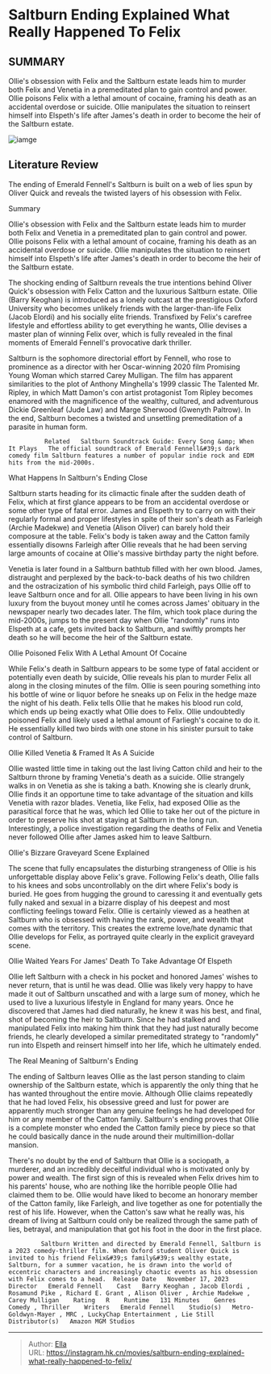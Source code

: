 # Saltburn Ending Explained What Really Happened To Felix


## SUMMARY 



  Ollie&#39;s obsession with Felix and the Saltburn estate leads him to murder both Felix and Venetia in a premeditated plan to gain control and power.   Ollie poisons Felix with a lethal amount of cocaine, framing his death as an accidental overdose or suicide.   Ollie manipulates the situation to reinsert himself into Elspeth&#39;s life after James&#39;s death in order to become the heir of the Saltburn estate.  

![iamge](https://static1.srcdn.com/wordpress/wp-content/uploads/2023/12/saltburn-ending-explained.jpg)

## Literature Review
The ending of Emerald Fennell&#39;s Saltburn is built on a web of lies spun by Oliver Quick and reveals the twisted layers of his obsession with Felix.





Summary

  Ollie&#39;s obsession with Felix and the Saltburn estate leads him to murder both Felix and Venetia in a premeditated plan to gain control and power.   Ollie poisons Felix with a lethal amount of cocaine, framing his death as an accidental overdose or suicide.   Ollie manipulates the situation to reinsert himself into Elspeth&#39;s life after James&#39;s death in order to become the heir of the Saltburn estate.  







The shocking ending of Saltburn reveals the true intentions behind Oliver Quick&#39;s obsession with Felix Catton and the luxurious Saltburn estate. Ollie (Barry Keoghan) is introduced as a lonely outcast at the prestigious Oxford University who becomes unlikely friends with the larger-than-life Felix (Jacob Elordi) and his socially elite friends. Transfixed by Felix&#39;s carefree lifestyle and effortless ability to get everything he wants, Ollie devises a master plan of winning Felix over, which is fully revealed in the final moments of Emerald Fennell&#39;s provocative dark thriller.

Saltburn is the sophomore directorial effort by Fennell, who rose to prominence as a director with her Oscar-winning 2020 film Promising Young Woman which starred Carey Mulligan. The film has apparent similarities to the plot of Anthony Minghella&#39;s 1999 classic The Talented Mr. Ripley, in which Matt Damon&#39;s con artist protagonist Tom Ripley becomes enamored with the magnificence of the wealthy, cultured, and adventurous Dickie Greenleaf (Jude Law) and Marge Sherwood (Gwenyth Paltrow). In the end, Saltburn becomes a twisted and unsettling premeditation of a parasite in human form.




              Related   Saltburn Soundtrack Guide: Every Song &amp; When It Plays   The official soundtrack of Emerald Fennell&#39;s dark comedy film Saltburn features a number of popular indie rock and EDM hits from the mid-2000s.    


 What Happens In Saltburn&#39;s Ending 
   Close     

Saltburn starts heading for its climactic finale after the sudden death of Felix, which at first glance appears to be from an accidental overdose or some other type of fatal error. James and Elspeth try to carry on with their regularly formal and proper lifestyles in spite of their son&#39;s death as Farleigh (Archie Madekwe) and Venetia (Alison Oliver) can barely hold their composure at the table. Felix&#39;s body is taken away and the Catton family essentially disowns Farleigh after Ollie reveals that he had been serving large amounts of cocaine at Ollie&#39;s massive birthday party the night before.




Venetia is later found in a Saltburn bathtub filled with her own blood. James, distraught and perplexed by the back-to-back deaths of his two children and the ostracization of his symbolic third child Farleigh, pays Ollie off to leave Saltburn once and for all. Ollie appears to have been living in his own luxury from the buyout money until he comes across James&#39; obituary in the newspaper nearly two decades later. The film, which took place during the mid-2000s, jumps to the present day when Ollie &#34;randomly&#34; runs into Elspeth at a cafe, gets invited back to Saltburn, and swiftly prompts her death so he will become the heir of the Saltburn estate.



 Ollie Poisoned Felix With A Lethal Amount Of Cocaine 
          

While Felix&#39;s death in Saltburn appears to be some type of fatal accident or potentially even death by suicide, Ollie reveals his plan to murder Felix all along in the closing minutes of the film. Ollie is seen pouring something into his bottle of wine or liquor before he sneaks up on Felix in the hedge maze the night of his death. Felix tells Ollie that he makes his blood run cold, which ends up being exactly what Ollie does to Felix. Ollie undoubtedly poisoned Felix and likely used a lethal amount of Farliegh&#39;s cocaine to do it. He essentially killed two birds with one stone in his sinister pursuit to take control of Saltburn.






 Ollie Killed Venetia &amp; Framed It As A Suicide 
          

Ollie wasted little time in taking out the last living Catton child and heir to the Saltburn throne by framing Venetia&#39;s death as a suicide. Ollie strangely walks in on Venetia as she is taking a bath. Knowing she is clearly drunk, Ollie finds it an opportune time to take advantage of the situation and kills Venetia with razor blades. Venetia, like Felix, had exposed Ollie as the parasitical force that he was, which led Ollie to take her out of the picture in order to preserve his shot at staying at Saltburn in the long run. Interestingly, a police investigation regarding the deaths of Felix and Venetia never followed Ollie after James asked him to leave Saltburn.



 Ollie&#39;s Bizzare Graveyard Scene Explained 
          




The scene that fully encapsulates the disturbing strangeness of Ollie is his unforgettable display above Felix&#39;s grave. Following Felix&#39;s death, Ollie falls to his knees and sobs uncontrollably on the dirt where Felix&#39;s body is buried. He goes from hugging the ground to caressing it and eventually gets fully naked and sexual in a bizarre display of his deepest and most conflicting feelings toward Felix. Ollie is certainly viewed as a heathen at Saltburn who is obsessed with having the rank, power, and wealth that comes with the territory. This creates the extreme love/hate dynamic that Ollie develops for Felix, as portrayed quite clearly in the explicit graveyard scene.



 Ollie Waited Years For James&#39; Death To Take Advantage Of Elspeth 
          

Ollie left Saltburn with a check in his pocket and honored James&#39; wishes to never return, that is until he was dead. Ollie was likely very happy to have made it out of Saltburn unscathed and with a large sum of money, which he used to live a luxurious lifestyle in England for many years. Once he discovered that James had died naturally, he knew it was his best, and final, shot of becoming the heir to Saltburn. Since he had stalked and manipulated Felix into making him think that they had just naturally become friends, he clearly developed a similar premeditated strategy to &#34;randomly&#34; run into Elspeth and reinsert himself into her life, which he ultimately ended.






 The Real Meaning of Saltburn&#39;s Ending 
          

The ending of Saltburn leaves Ollie as the last person standing to claim ownership of the Saltburn estate, which is apparently the only thing that he has wanted throughout the entire movie. Although Ollie claims repeatedly that he had loved Felix, his obsessive greed and lust for power are apparently much stronger than any genuine feelings he had developed for him or any member of the Catton family. Saltburn&#39;s ending proves that Ollie is a complete monster who ended the Catton family piece by piece so that he could basically dance in the nude around their multimillion-dollar mansion.

There&#39;s no doubt by the end of Saltburn that Ollie is a sociopath, a murderer, and an incredibly deceitful individual who is motivated only by power and wealth. The first sign of this is revealed when Felix drives him to his parents&#39; house, who are nothing like the horrible people Ollie had claimed them to be. Ollie would have liked to become an honorary member of the Catton family, like Farleigh, and live together as one for potentially the rest of his life. However, when the Catton&#39;s saw what he really was, his dream of living at Saltburn could only be realized through the same path of lies, betrayal, and manipulation that got his foot in the door in the first place.




             Saltburn Written and directed by Emerald Fennell, Saltburn is a 2023 comedy-thriller film. When Oxford student Oliver Quick is invited to his friend Felix&#39;s family&#39;s wealthy estate, Saltburn, for a summer vacation, he is drawn into the world of eccentric characters and increasingly chaotic events as his obsession with Felix comes to a head.  Release Date   November 17, 2023    Director   Emerald Fennell    Cast   Barry Keoghan , Jacob Elordi , Rosamund Pike , Richard E. Grant , Alison Oliver , Archie Madekwe , Carey Mulligan    Rating   R    Runtime   131 Minutes    Genres   Comedy , Thriller    Writers   Emerald Fennell    Studio(s)   Metro-Goldwyn-Mayer , MRC , LuckyChap Entertainment , Lie Still    Distributor(s)   Amazon MGM Studios       


---

> Author: [Ella](https://instagram.hk.cn/)  
> URL: https://instagram.hk.cn/movies/saltburn-ending-explained-what-really-happened-to-felix/  


